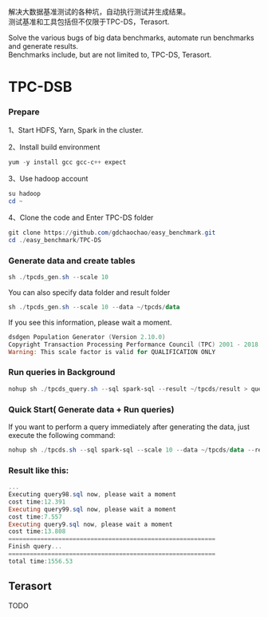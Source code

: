 解决大数据基准测试的各种坑，自动执行测试并生成结果。  
测试基准和工具包括但不仅限于TPC-DS，Terasort.  
  
Solve the various bugs of big data benchmarks, automate run benchmarks and generate results.  
Benchmarks include, but are not limited to, TPC-DS, Terasort.

# TPC-DSB
### Prepare
1、Start HDFS, Yarn, Spark in the cluster.  

2、Install build environment
```powershell
yum -y install gcc gcc-c++ expect
```  
  
3、Use hadoop account
```powershell
su hadoop
cd ~
```  
  
4、Clone the code and Enter TPC-DS folder
```powershell
git clone https://github.com/gdchaochao/easy_benchmark.git
cd ./easy_benchmark/TPC-DS
```  
  
  
### Generate data and create tables
```powershell
sh ./tpcds_gen.sh --scale 10
```
You can also specify data folder and result folder
```powershell
sh ./tpcds_gen.sh --scale 10 --data ~/tpcds/data
```  
  
If you see this information, please wait a moment.
```powershell
dsdgen Population Generator (Version 2.10.0)
Copyright Transaction Processing Performance Council (TPC) 2001 - 2018
Warning: This scale factor is valid for QUALIFICATION ONLY
```  
  
### Run queries in Background
```powershell
nohup sh ./tpcds_query.sh --sql spark-sql --result ~/tpcds/result > query_log 2>&1 &
```  
  
### Quick Start( Generate data + Run queries)
If you want to perform a query immediately after generating the data, just execute the following command:
```powershell
nohup sh ./tpcds.sh --sql spark-sql --scale 10 --data ~/tpcds/data --result ~/tpcds/result > query_log 2>&1 &
```

### Result like this:
```powershell
...
Executing query98.sql now, please wait a moment
cost time:12.391
Executing query99.sql now, please wait a moment
cost time:7.557
Executing query9.sql now, please wait a moment
cost time:13.808
==========================================================
Finish query...
==========================================================
total time:1556.53  

```  
  
## Terasort
TODO
